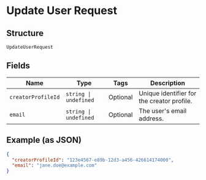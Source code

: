 
# Update User Request

## Structure

`UpdateUserRequest`

## Fields

| Name | Type | Tags | Description |
|  --- | --- | --- | --- |
| `creatorProfileId` | `string \| undefined` | Optional | Unique identifier for the creator profile. |
| `email` | `string \| undefined` | Optional | The user's email address. |

## Example (as JSON)

```json
{
  "creatorProfileId": "123e4567-e89b-12d3-a456-426614174000",
  "email": "jane.doe@example.com"
}
```

